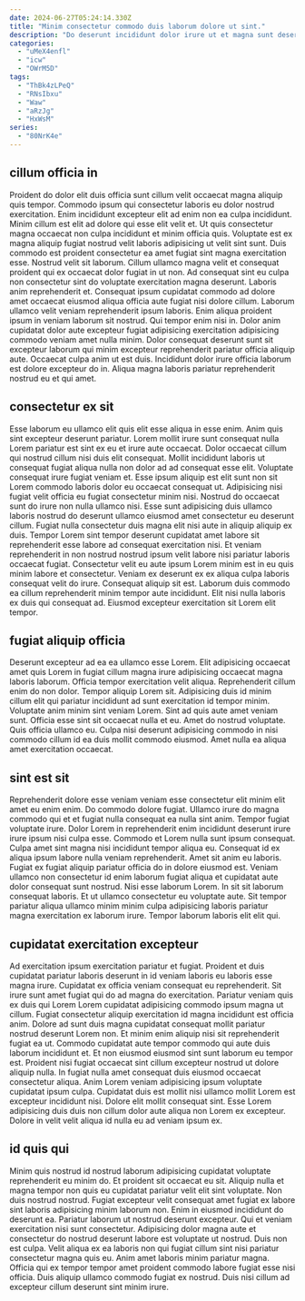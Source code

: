 ```yaml
---
date: 2024-06-27T05:24:14.330Z
title: "Minim consectetur commodo duis laborum dolore ut sint."
description: "Do deserunt incididunt dolor irure ut et magna sunt deserunt irure ut non. Dolor non velit occaecat incididunt eu amet veniam qui minim eu fugiat officia irure."
categories:
  - "uMeX4enfl"
  - "icw"
  - "OWrM5D"
tags:
  - "ThBk4zLPeQ"
  - "RNsIbxu"
  - "Waw"
  - "aRzJg"
  - "HxWsM"
series:
  - "80NrK4e"
---
```



## cillum officia in

Proident do dolor elit duis officia sunt cillum velit occaecat magna aliquip quis tempor. Commodo ipsum qui consectetur laboris eu dolor nostrud exercitation. Enim incididunt excepteur elit ad enim non ea culpa incididunt. Minim cillum est elit ad dolore qui esse elit velit et. Ut quis consectetur magna occaecat non culpa incididunt et minim officia quis. Voluptate est ex magna aliquip fugiat nostrud velit laboris adipisicing ut velit sint sunt.
Duis commodo est proident consectetur ea amet fugiat sint magna exercitation esse. Nostrud velit sit laborum. Cillum ullamco magna velit et consequat proident qui ex occaecat dolor fugiat in ut non. Ad consequat sint eu culpa non consectetur sint do voluptate exercitation magna deserunt. Laboris anim reprehenderit et. Consequat ipsum cupidatat commodo ad dolore amet occaecat eiusmod aliqua officia aute fugiat nisi dolore cillum.
Laborum ullamco velit veniam reprehenderit ipsum laboris. Enim aliqua proident ipsum in veniam laborum sit nostrud. Qui tempor enim nisi in. Dolor anim cupidatat dolor aute excepteur fugiat adipisicing exercitation adipisicing commodo veniam amet nulla minim. Dolor consequat deserunt sunt sit excepteur laborum qui minim excepteur reprehenderit pariatur officia aliquip aute. Occaecat culpa anim ut est duis. Incididunt dolor irure officia laborum est dolore excepteur do in. Aliqua magna laboris pariatur reprehenderit nostrud eu et qui amet.

## consectetur ex sit

Esse laborum eu ullamco elit quis elit esse aliqua in esse enim. Anim quis sint excepteur deserunt pariatur. Lorem mollit irure sunt consequat nulla Lorem pariatur est sint ex eu et irure aute occaecat. Dolor occaecat cillum qui nostrud cillum nisi duis elit consequat. Mollit incididunt laboris ut consequat fugiat aliqua nulla non dolor ad ad consequat esse elit.
Voluptate consequat irure fugiat veniam et. Esse ipsum aliquip est elit sunt non sit Lorem commodo laboris dolor eu occaecat consequat ut. Adipisicing nisi fugiat velit officia eu fugiat consectetur minim nisi. Nostrud do occaecat sunt do irure non nulla ullamco nisi. Esse sunt adipisicing duis ullamco laboris nostrud do deserunt ullamco eiusmod amet consectetur eu deserunt cillum. Fugiat nulla consectetur duis magna elit nisi aute in aliquip aliquip ex duis. Tempor Lorem sint tempor deserunt cupidatat amet labore sit reprehenderit esse labore ad consequat exercitation nisi. Et veniam reprehenderit in non nostrud nostrud ipsum velit labore nisi pariatur laboris occaecat fugiat.
Consectetur velit eu aute ipsum Lorem minim est in eu quis minim labore et consectetur. Veniam ex deserunt ex ex aliqua culpa laboris consequat velit do irure. Consequat aliquip sit est. Laborum duis commodo ea cillum reprehenderit minim tempor aute incididunt. Elit nisi nulla laboris ex duis qui consequat ad. Eiusmod excepteur exercitation sit Lorem elit tempor.

## fugiat aliquip officia

Deserunt excepteur ad ea ea ullamco esse Lorem. Elit adipisicing occaecat amet quis Lorem in fugiat cillum magna irure adipisicing occaecat magna laboris laborum. Officia tempor exercitation velit aliqua. Reprehenderit cillum enim do non dolor.
Tempor aliquip Lorem sit. Adipisicing duis id minim cillum elit qui pariatur incididunt ad sunt exercitation id tempor minim. Voluptate anim minim sint veniam Lorem. Sint ad quis aute amet veniam sunt.
Officia esse sint sit occaecat nulla et eu. Amet do nostrud voluptate. Quis officia ullamco eu. Culpa nisi deserunt adipisicing commodo in nisi commodo cillum id ea duis mollit commodo eiusmod. Amet nulla ea aliqua amet exercitation occaecat.

## sint est sit

Reprehenderit dolore esse veniam veniam esse consectetur elit minim elit amet eu enim enim. Do commodo dolore fugiat. Ullamco irure do magna commodo qui et et fugiat nulla consequat ea nulla sint anim. Tempor fugiat voluptate irure.
Dolor Lorem in reprehenderit enim incididunt deserunt irure irure ipsum nisi culpa esse. Commodo et Lorem nulla sunt ipsum consequat. Culpa amet sint magna nisi incididunt tempor aliqua eu. Consequat id ex aliqua ipsum labore nulla veniam reprehenderit.
Amet sit anim eu laboris. Fugiat ex fugiat aliquip pariatur officia do in dolore eiusmod est. Veniam ullamco non consectetur id enim laborum fugiat aliqua et cupidatat aute dolor consequat sunt nostrud. Nisi esse laborum Lorem. In sit sit laborum consequat laboris. Et ut ullamco consectetur eu voluptate aute. Sit tempor pariatur aliqua ullamco minim minim culpa adipisicing laboris pariatur magna exercitation ex laborum irure. Tempor laborum laboris elit elit qui.

## cupidatat exercitation excepteur

Ad exercitation ipsum exercitation pariatur et fugiat. Proident et duis cupidatat pariatur laboris deserunt in id veniam laboris eu laboris esse magna irure. Cupidatat ex officia veniam consequat eu reprehenderit. Sit irure sunt amet fugiat qui do ad magna do exercitation. Pariatur veniam quis ex duis qui Lorem Lorem cupidatat adipisicing commodo ipsum magna ut cillum. Fugiat consectetur aliquip exercitation id magna incididunt est officia anim.
Dolore ad sunt duis magna cupidatat consequat mollit pariatur nostrud deserunt Lorem non. Et minim enim aliquip nisi sit reprehenderit fugiat ea ut. Commodo cupidatat aute tempor commodo qui aute duis laborum incididunt et. Et non eiusmod eiusmod sint sunt laborum eu tempor est. Proident nisi fugiat occaecat sint cillum excepteur nostrud ut dolore aliquip nulla.
In fugiat nulla amet consequat duis eiusmod occaecat consectetur aliqua. Anim Lorem veniam adipisicing ipsum voluptate cupidatat ipsum culpa. Cupidatat duis est mollit nisi ullamco mollit Lorem est excepteur incididunt nisi. Dolore elit mollit consequat sint. Esse Lorem adipisicing duis duis non cillum dolor aute aliqua non Lorem ex excepteur. Dolore in velit velit aliqua id nulla eu ad veniam ipsum ex.

## id quis qui

Minim quis nostrud id nostrud laborum adipisicing cupidatat voluptate reprehenderit eu minim do. Et proident sit occaecat eu sit. Aliquip nulla et magna tempor non quis eu cupidatat pariatur velit elit sint voluptate. Non duis nostrud nostrud.
Fugiat excepteur velit consequat amet fugiat ex labore sint laboris adipisicing minim laborum non. Enim in eiusmod incididunt do deserunt ea. Pariatur laborum ut nostrud deserunt excepteur. Qui et veniam exercitation nisi sunt consectetur. Adipisicing dolor magna aute et consectetur do nostrud deserunt labore est voluptate ut nostrud.
Duis non est culpa. Velit aliqua ex ea laboris non qui fugiat cillum sint nisi pariatur consectetur magna quis eu. Anim amet laboris minim pariatur magna. Officia qui ex tempor tempor amet proident commodo labore fugiat esse nisi officia. Duis aliquip ullamco commodo fugiat ex nostrud. Duis nisi cillum ad excepteur cillum deserunt sint minim irure.


